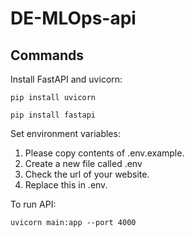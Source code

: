 # DE-MLOps-api

## Commands

Install FastAPI and uvicorn:

```
pip install uvicorn
```

```
pip install fastapi
```

Set environment variables:

1. Please copy contents of .env.example.
2. Create a new file called .env
3. Check the url of your website.
4. Replace this in .env.

To run API:

```
uvicorn main:app --port 4000
```
